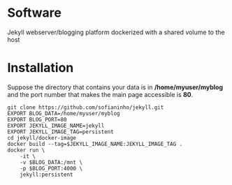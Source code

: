 # Software
Jekyll webserver/blogging platform dockerized with a shared volume to the host

# Installation

Suppose the directory that contains your data is in **/home/myuser/myblog** and the port number that makes the main page accessible is **80**.
```
git clone https://github.com/sofianinho/jekyll.git
EXPORT BLOG_DATA=/home/myuser/myblog
EXPORT BLOG_PORT=80
EXPORT JEKYLL_IMAGE_NAME=jekyll
EXPORT JEKYLL_IMAGE_TAG=persistent
cd jekyll/docker-image
docker build --tag=$JEKYLL_IMAGE_NAME:JEKYLL_IMAGE_TAG .
docker run \
	-it \
	-v $BLOG_DATA:/mnt \
	-p $BLOG_PORT:4000 \
	jekyll:persistent

```
